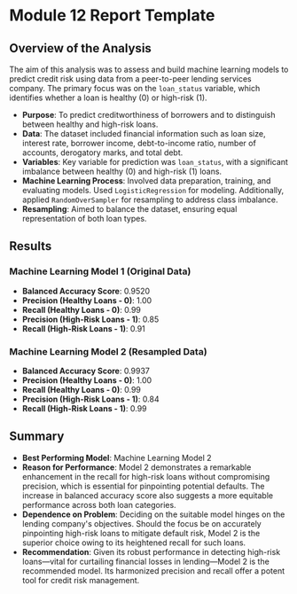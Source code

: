 # Module 12 Report Template

## Overview of the Analysis

The aim of this analysis was to assess and build machine learning models to predict credit risk using data from a peer-to-peer lending services company. The primary focus was on the `loan_status` variable, which identifies whether a loan is healthy (0) or high-risk (1).

- **Purpose**: To predict creditworthiness of borrowers and to distinguish between healthy and high-risk loans.
- **Data**: The dataset included financial information such as loan size, interest rate, borrower income, debt-to-income ratio, number of accounts, derogatory marks, and total debt.
- **Variables**: Key variable for prediction was `loan_status`, with a significant imbalance between healthy (0) and high-risk (1) loans.
- **Machine Learning Process**: Involved data preparation, training, and evaluating models. Used `LogisticRegression` for modeling. Additionally, applied `RandomOverSampler` for resampling to address class imbalance.
- **Resampling**: Aimed to balance the dataset, ensuring equal representation of both loan types.

## Results

### Machine Learning Model 1 (Original Data)
- **Balanced Accuracy Score**: 0.9520
- **Precision (Healthy Loans - 0)**: 1.00
- **Recall (Healthy Loans - 0)**: 0.99
- **Precision (High-Risk Loans - 1)**: 0.85
- **Recall (High-Risk Loans - 1)**: 0.91

### Machine Learning Model 2 (Resampled Data)
- **Balanced Accuracy Score**: 0.9937
- **Precision (Healthy Loans - 0)**: 1.00
- **Recall (Healthy Loans - 0)**: 0.99
- **Precision (High-Risk Loans - 1)**: 0.84
- **Recall (High-Risk Loans - 1)**: 0.99

## Summary

- **Best Performing Model**: Machine Learning Model 2
- **Reason for Performance**: Model 2 demonstrates a remarkable enhancement in the recall for high-risk loans without compromising precision, which is essential for pinpointing potential defaults. The increase in balanced accuracy score also suggests a more equitable performance across both loan categories.
- **Dependence on Problem**: Deciding on the suitable model hinges on the lending company's objectives. Should the focus be on accurately pinpointing high-risk loans to mitigate default risk, Model 2 is the superior choice owing to its heightened recall for such loans.
- **Recommendation**: Given its robust performance in detecting high-risk loans—vital for curtailing financial losses in lending—Model 2 is the recommended model. Its harmonized precision and recall offer a potent tool for credit risk management.

